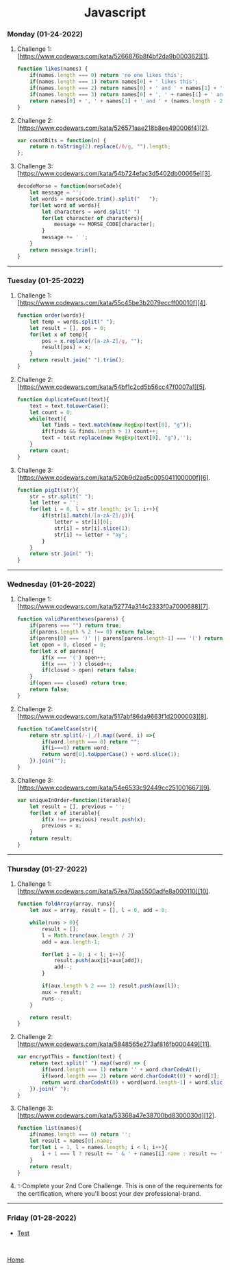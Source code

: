 <h1 align="center">Javascript</h1>

<strong><h3>Monday (01-24-2022)</h3></strong>

1. Challenge 1: [https://www.codewars.com/kata/5266876b8f4bf2da9b000362][1].

    ```javascript
    function likes(names) {
        if(names.length === 0) return 'no one likes this';
        if(names.length === 1) return names[0] + ' likes this';
        if(names.length === 2) return names[0] + ' and ' + names[1] + ' like this';
        if(names.length === 3) return names[0] + ', ' + names[1] + ' and ' + names[2] + ' like this';
        return names[0] + ', ' + names[1] + ' and ' + (names.length - 2) + ' others like this';
    }
    ```

2. Challenge 2: [https://www.codewars.com/kata/526571aae218b8ee490006f4][2].

    ``` javascript
    var countBits = function(n) {
        return n.toString(2).replace(/0/g, "").length;
    };
    ```

3. Challenge 3: [https://www.codewars.com/kata/54b724efac3d5402db00065e][3].

    ```javascript
    decodeMorse = function(morseCode){
        let message = '';
        let words = morseCode.trim().split("   ");
        for(let word of words){
            let characters = word.split(" ")
            for(let character of characters){
                message += MORSE_CODE[character];
            }
            message += ' ';
        }
        return message.trim();
    }
    ```

***

<strong><h3>Tuesday (01-25-2022)</h3></strong>

1. Challenge 1: [https://www.codewars.com/kata/55c45be3b2079eccff00010f][4].

    ```javascript
    function order(words){
        let temp = words.split(" ");
        let result = [], pos = 0;
        for(let x of temp){
            pos = x.replace(/[a-zA-Z]/g, "");
            result[pos] = x;
        }
        return result.join(" ").trim();
    }
    ```

2. Challenge 2: [https://www.codewars.com/kata/54bf1c2cd5b56cc47f0007a1][5].

    ``` javascript
    function duplicateCount(text){
        text = text.toLowerCase();
        let count = 0;
        while(text){
            let finds = text.match(new RegExp(text[0], "g"));
            if(finds && finds.length > 1) count++;
            text = text.replace(new RegExp(text[0], "g"),'');
        }
        return count;
    }
    ```

3. Challenge 3: [https://www.codewars.com/kata/520b9d2ad5c005041100000f][6].

    ```javascript
    function pigIt(str){
        str = str.split(" ");
        let letter = '';
        for(let i = 0, l = str.length; i< l; i++){
            if(str[i].match(/[a-zA-Z]/g)){
                letter = str[i][0];
                str[i] = str[i].slice(1);
                str[i] += letter + "ay";
            }
        }
        return str.join(" ");
    }
    ```

***

<strong><h3>Wednesday (01-26-2022)</h3></strong>

1. Challenge 1: [https://www.codewars.com/kata/52774a314c2333f0a7000688][7].

    ```javascript
    function validParentheses(parens) {
        if(parens === "") return true;
        if(parens.length % 2 !== 0) return false;
        if(parens[0] === ')' || parens[parens.length-1] === '(') return false;
        let open = 0, closed = 0;
        for(let x of parens){
            if(x === '(') open++;
            if(x === ')') closed++;
            if(closed > open) return false;
        }
        if(open === closed) return true;
        return false;
    }
    ```

2. Challenge 2: [https://www.codewars.com/kata/517abf86da9663f1d2000003][8].

    ``` javascript
    function toCamelCase(str){
        return str.split(/-|_/).map((word, i) =>{
            if(word.length === 0) return "";
            if(i===0) return word;
            return word[0].toUpperCase() + word.slice(1);
        }).join("");
    }
    ```

3. Challenge 3: [https://www.codewars.com/kata/54e6533c92449cc251001667][9].

    ```javascript
    var uniqueInOrder=function(iterable){
        let result = [], previous = '';
        for(let x of iterable){
            if(x !== previous) result.push(x);
            previous = x;
        }
        return result;
    }
    ```

***

<strong><h3>Thursday (01-27-2022)</h3></strong>

1. Challenge 1: [https://www.codewars.com/kata/57ea70aa5500adfe8a000110][10].

    ```javascript
    function foldArray(array, runs){
        let aux = array, result = [], l = 0, add = 0;

        while(runs > 0){
            result = [];
            l = Math.trunc(aux.length / 2)
            add = aux.length-1;

            for(let i = 0; i < l; i++){
                result.push(aux[i]+aux[add]);
                add--;
            }

            if(aux.length % 2 === 1) result.push(aux[l]);
            aux = result;
            runs--;
        }

        return result;
    }
    ```

2. Challenge 2: [https://www.codewars.com/kata/5848565e273af816fb000449][11].

    ``` javascript
    var encryptThis = function(text) { 
        return text.split(" ").map((word) => {
            if(word.length === 1) return '' + word.charCodeAt();
            if(word.length === 2) return word.charCodeAt(0) + word[1];
            return word.charCodeAt(0) + word[word.length-1] + word.slice(2,-1) + word[1];
        }).join(" ");
    }
    ```

3. Challenge 3: [https://www.codewars.com/kata/53368a47e38700bd8300030d][12].

    ```javascript
    function list(names){
        if(names.length === 0) return '';
        let result = names[0].name;
        for(let i = 1, l = names.length; i < l; i++){
            i + 1 === l ? result += ' & ' + names[i].name : result += ', ' + names[i].name
        }
        return result;
    }
    ```

4. ✨Complete your 2nd Core Challenge. This is one of the requirements for the certification, where you'll boost your dev professional-brand.

***

<strong><h3>Friday (01-28-2022)</h3></strong>

  * [Test](../../Test/TestWeek3.js)

<br>

[Home](../../README.md)

[1]: https://www.codewars.com/kata/5266876b8f4bf2da9b000362
[2]: https://www.codewars.com/kata/526571aae218b8ee490006f4
[3]: https://www.codewars.com/kata/54b724efac3d5402db00065e
[4]: https://www.codewars.com/kata/55c45be3b2079eccff00010f
[5]: https://www.codewars.com/kata/54bf1c2cd5b56cc47f0007a1
[6]: https://www.codewars.com/kata/520b9d2ad5c005041100000f
[7]: https://www.codewars.com/kata/52774a314c2333f0a7000688
[8]: https://www.codewars.com/kata/517abf86da9663f1d2000003
[9]: https://www.codewars.com/kata/54e6533c92449cc251001667
[10]: https://www.codewars.com/kata/57ea70aa5500adfe8a000110
[11]: https://www.codewars.com/kata/5848565e273af816fb000449
[12]: https://www.codewars.com/kata/53368a47e38700bd8300030d